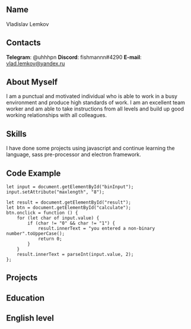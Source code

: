 ## Name

Vladislav Lemkov

## Contacts

**Telegram**: @uhhhpn
**Discord**: fishmannn#4290
**E-mail**: vlad.lemkov@yandex.ru

## About Myself

I am a punctual and motivated individual who is able to work in a busy environment and produce high standards of work. I am an excellent team worker and am able to take instructions from all levels and build up good working relationships with all colleagues.

## Skills

I have done some projects using javascript and continue learning the language, sass pre-processor and electron framework.

## Code Example

    let input = document.getElementById("binInput");
    input.setAttribute("maxlength", "8");

    let result = document.getElementById("result");
    let btn = document.getElementById("calculate");
    btn.onclick = function () {
        for (let char of input.value) {
            if (char != "0" && char != "1") {
                result.innerText = "you entered a non-binary number".toUpperCase();
                return 0;
            }
        }
        result.innerText = parseInt(input.value, 2);
    };

## Projects

## Education

## English level
